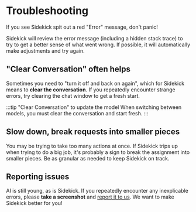 # Troubleshooting

If you see Sidekick spit out a red "Error" message, don't panic!

Sidekick will review the error message (including a hidden stack trace) to try to get a better sense of what went wrong. If possible, it will automatically make adjustments and try again.

## "Clear Conversation" often helps

Sometimes you need to "turn it off and back on again", which for Sidekick means to **clear the conversation**. If you repeatedly encounter strange errors, try clearing the chat window to get a fresh start.

:::tip "Clear Conversation" to update the model
When switching between models, you must clear the conversation and start fresh.
:::

## Slow down, break requests into smaller pieces

You may be trying to take too many actions at once. If Sidekick trips up when trying to do a big job, it's probably a sign to break the assignment into smaller pieces. Be as granular as needed to keep Sidekick on track.

## Reporting issues

AI is still young, as is Sidekick. If you repeatedly encounter any inexplicable errors, please **take a screenshot** and [report it to us](https://www.doublesecretagency.com/contact). We want to make Sidekick better for you!
